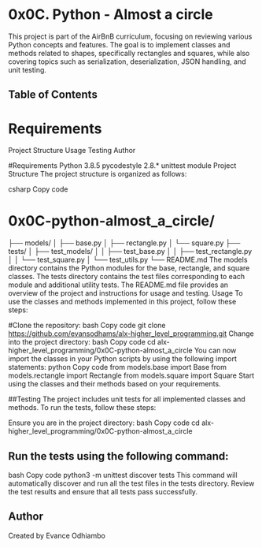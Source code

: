 # 0x0C. Python - Almost a circle
This project is part of the AirBnB curriculum, focusing on reviewing various Python concepts and features. The goal is to implement classes and methods related to shapes, specifically rectangles and squares, while also covering topics such as serialization, deserialization, JSON handling, and unit testing.

## Table of Contents
# Requirements
Project Structure
Usage
Testing
Author

#Requirements
Python 3.8.5
pycodestyle 2.8.*
unittest module
Project Structure
The project structure is organized as follows:

csharp
Copy code
# 0x0C-python-almost_a_circle/
├── models/
│   ├── base.py
│   ├── rectangle.py
│   └── square.py
├── tests/
│   ├── test_models/
│   │   ├── test_base.py
│   │   ├── test_rectangle.py
│   │   └── test_square.py
│   └── test_utils.py
└── README.md
The models directory contains the Python modules for the base, rectangle, and square classes.
The tests directory contains the test files corresponding to each module and additional utility tests.
The README.md file provides an overview of the project and instructions for usage and testing.
Usage
To use the classes and methods implemented in this project, follow these steps:


#Clone the repository:
bash
Copy code
git clone https://github.com/evansodhams/alx-higher_level_programming.git
Change into the project directory:
bash
Copy code
cd alx-higher_level_programming/0x0C-python-almost_a_circle
You can now import the classes in your Python scripts by using the following import statements:
python
Copy code
from models.base import Base
from models.rectangle import Rectangle
from models.square import Square
Start using the classes and their methods based on your requirements.

##Testing
The project includes unit tests for all implemented classes and methods. To run the tests, follow these steps:

Ensure you are in the project directory:
bash
Copy code
cd alx-higher_level_programming/0x0C-python-almost_a_circle

## Run the tests using the following command:
bash
Copy code
python3 -m unittest discover tests
This command will automatically discover and run all the test files in the tests directory.
Review the test results and ensure that all tests pass successfully.
## Author
Created by Evance Odhiambo
